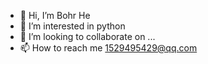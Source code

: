 - 👋 Hi, I’m Bohr He
- 👀 I’m interested in python
- 💞️ I’m looking to collaborate on ...
- 📫 How to reach me 1529495429@qq.com


<!---
bohr20/bohr20 is a ✨ special ✨ repository because its `README.md` (this file) appears on your GitHub profile.
You can click the Preview link to take a look at your changes.
--->
